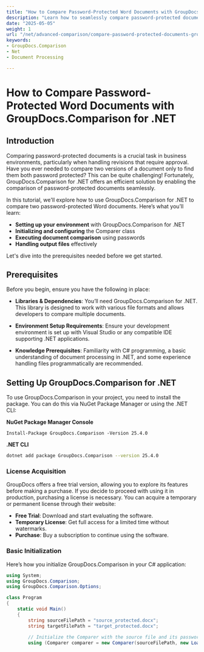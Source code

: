 ```yaml
---
title: "How to Compare Password-Protected Word Documents with GroupDocs.Comparison for .NET"
description: "Learn how to seamlessly compare password-protected documents using GroupDocs.Comparison for .NET. Ideal for secure document version control and collaborative editing."
date: "2025-05-05"
weight: 1
url: "/net/advanced-comparison/compare-password-protected-documents-groupdocs-comparison-net/"
keywords:
- GroupDocs.Comparison
- Net
- Document Processing

---
```



# How to Compare Password-Protected Word Documents with GroupDocs.Comparison for .NET

## Introduction

Comparing password-protected documents is a crucial task in business environments, particularly when handling revisions that require approval. Have you ever needed to compare two versions of a document only to find them both password protected? This can be quite challenging! Fortunately, GroupDocs.Comparison for .NET offers an efficient solution by enabling the comparison of password-protected documents seamlessly.

In this tutorial, we'll explore how to use GroupDocs.Comparison for .NET to compare two password-protected Word documents. Here’s what you’ll learn:

- **Setting up your environment** with GroupDocs.Comparison for .NET
- **Initializing and configuring** the Comparer class
- **Executing document comparison** using passwords
- **Handling output files** effectively

Let's dive into the prerequisites needed before we get started.

## Prerequisites

Before you begin, ensure you have the following in place:

- **Libraries & Dependencies**: You’ll need GroupDocs.Comparison for .NET. This library is designed to work with various file formats and allows developers to compare multiple documents.
  
- **Environment Setup Requirements**: Ensure your development environment is set up with Visual Studio or any compatible IDE supporting .NET applications.

- **Knowledge Prerequisites**: Familiarity with C# programming, a basic understanding of document processing in .NET, and some experience handling files programmatically are recommended.

## Setting Up GroupDocs.Comparison for .NET

To use GroupDocs.Comparison in your project, you need to install the package. You can do this via NuGet Package Manager or using the .NET CLI:

**NuGet Package Manager Console**
```shell
Install-Package GroupDocs.Comparison -Version 25.4.0
```

**\.NET CLI**
```bash
dotnet add package GroupDocs.Comparison --version 25.4.0
```

### License Acquisition

GroupDocs offers a free trial version, allowing you to explore its features before making a purchase. If you decide to proceed with using it in production, purchasing a license is necessary. You can acquire a temporary or permanent license through their website:

- **Free Trial**: Download and start evaluating the software.
- **Temporary License**: Get full access for a limited time without watermarks.
- **Purchase**: Buy a subscription to continue using the software.

### Basic Initialization

Here’s how you initialize GroupDocs.Comparison in your C# application:

```csharp
using System;
using GroupDocs.Comparison;
using GroupDocs.Comparison.Options;

class Program
{
    static void Main()
    {
        string sourceFilePath = "source_protected.docx";
        string targetFilePath = "target_protected.docx";
        
        // Initialize the Comparer with the source file and its password.
        using (Comparer comparer = new Comparer(sourceFilePath, new LoadOptions() { Password = "1234\
